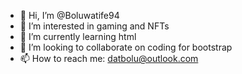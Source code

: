 - 👋 Hi, I’m @Boluwatife94
- 👀 I’m interested in gaming and NFTs
- 🌱 I’m currently learning html
- 💞️ I’m looking to collaborate on coding for bootstrap
- 📫 How to reach me: datbolu@outlook.com

<!---
Boluwatife94/Boluwatife94 is a ✨ special ✨ repository because its `README.md` (this file) appears on your GitHub profile.
You can click the Preview link to take a look at your changes.
--->
